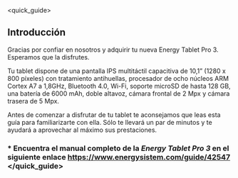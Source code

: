 <quick_guide>
## Introducción
Gracias por confiar en nosotros y adquirir tu nueva Energy Tablet Pro 3. Esperamos que la disfrutes.

Tu tablet dispone de una pantalla IPS multitáctil capacitiva de 10,1” (1280 x 800 píxeles) con tratamiento antihuellas, procesador de ocho núcleos ARM Cortex A7 a 1,8GHz, Bluetooth 4.0, Wi-Fi, soporte microSD de hasta 128 GB, una batería de 6000 mAh, doble altavoz, cámara frontal de 2 Mpx y cámara trasera de 5 Mpx.

Antes de comenzar a disfrutar de tu tablet te aconsejamos que leas esta guía para familiarizarte con ella. Sólo te llevará un par de minutos y te ayudará a aprovechar al máximo sus prestaciones.

### <unique> * Encuentra el manual completo de la *Energy Tablet Pro 3* en el siguiente enlace https://www.energysistem.com/guide/42547 </unique></quick_guide>
